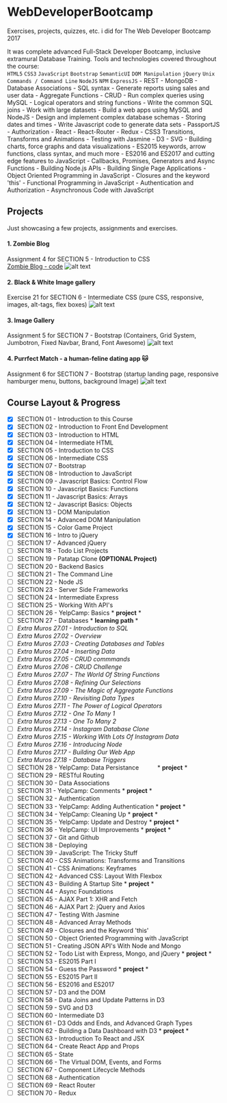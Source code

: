 # WebDeveloperBootcamp

Exercises, projects, quizzes, etc. i did for The Web Developer Bootcamp 2017

It was complete advanced Full-Stack Developer Bootcamp, inclusive extramural Database Training.
Tools and technologies covered throughout the course:    
      `HTML5` `CSS3` `JavaScript` `Bootstrap` `SemanticUI` `DOM Manipulation` `jQuery` `Unix Commands / Command Line` `NodeJS`      `NPM` `ExpressJS`
      - REST
      - MongoDB
      - Database Associations
            - SQL syntax
            - Generate reports using sales and user data
            - Aggregate Functions
            - CRUD
            - Run complex queries using MySQL
            - Logical operators and string functions
            - Write the common SQL joins
            - Work with large datasets
            - Build a web apps using MySQL and NodeJS
            - Design and implement complex database schemas
            - Storing dates and times
            - Write Javascript code to generate data sets
      - PassportJS
      - Authorization
      - React
      - React-Router
      - Redux
      - CSS3 Transitions, Transforms and Animations
      - Testing with Jasmine
      - D3
      - SVG
      - Building charts, force graphs and data visualizations
      - ES2015 keywords, arrow functions, class syntax, and much more
      - ES2016 and ES2017 and cutting edge features to JavaScript
      - Callbacks, Promises, Generators and Async Functions
      - Building Node.js APIs
      - Building Single Page Applications
      - Object Oriented Programming in JavaScript
      - Closures and the keyword 'this'
      - Functional Programming in JavaScript
      - Authentication and Authorization
      - Asynchronous Code with JavaScript
      

## Projects

Just showcasing a few projects, assignments and exercises.

#### 1.  Zombie Blog 
Assignment 4 for SECTION 5  -  Introduction to CSS  
[Zombie Blog - code](https://github.com/MarieLynneBlock/WebDeveloperBootcamp/tree/master/000%20Assignments/Assignment%204%20-%20Blog)
![alt text](https://i.imgur.com/tm3qqJY.png)


#### 2.  Black & White Image gallery
Exercise 21 for SECTION 6  -  Intermediate CSS (pure CSS, responsive, images, alt-tags, flex boxes)
![alt text](https://i.imgur.com/lC8rYkN.png)


#### 3.  Image Gallery
Assignment 5 for SECTION 7  -  Bootstrap (Containers, Grid System, Jumbotron, Fixed Navbar, Brand, Font Awesome)
![alt text](https://i.imgur.com/CDj2rxP.png)


#### 4.  Purrfect Match - a human-feline dating app :cat:
Assignment 6 for SECTION 7  -  Bootstrap (startup landing page, responsive hamburger menu, buttons, background Image)
![alt text](https://i.imgur.com/a6YcvAy.png)


## Course Layout & Progress

- [x] SECTION 01  -  Introduction to this Course
- [x] SECTION 02  -  Introduction to Front End Development
- [x] SECTION 03  -  Introduction to HTML
- [x] SECTION 04  -  Intermediate HTML
- [x] SECTION 05  -  Introduction to CSS
- [x] SECTION 06  -  Intermediate CSS
- [x] SECTION 07  -  Bootstrap
- [x] SECTION 08  -  Introduction to JavaScript
- [x] SECTION 09  -  Javascript Basics: Control Flow
- [x] SECTION 10  -  Javascript Basics: Functions
- [x] SECTION 11  -  Javascript Basics: Arrays
- [x] SECTION 12  -  Javascript Basics: Objects
- [x] SECTION 13  -  DOM Manipulation
- [x] SECTION 14  -  Advanced DOM Manipulation
- [x] SECTION 15  -  Color Game Project
- [x] SECTION 16  -  Intro to jQuery
- [ ] SECTION 17  -  Advanced jQuery
- [ ] SECTION 18  -  Todo List Projects
- [ ] SECTION 19  -  Patatap Clone                              __(OPTIONAL Project)__
- [ ] SECTION 20  -  Backend Basics
- [ ] SECTION 21  -  The Command Line
- [ ] SECTION 22  -  Node JS
- [ ] SECTION 23  -  Server Side Frameworks
- [ ] SECTION 24  -  Intermediate Express
- [ ] SECTION 25  -  Working With API's
- [ ] SECTION 26  -  YelpCamp: Basics                               * __project__ *
- [ ] SECTION 27  -  Databases                                      * __learning path__ * 
- [ ] *Extra Muros 27.01  -  Introduction to SQL*           
- [ ] *Extra Muros 27.02  -  Overview*
- [ ] *Extra Muros 27.03  -  Creating Databases and Tables*
- [ ] *Extra Muros 27.04  -  Inserting Data*
- [ ] *Extra Muros 27.05  -  CRUD commmands*
- [ ] *Extra Muros 27.06  -  CRUD Challenge*
- [ ] *Extra Muros 27.07  -  The World Of String Functions*
- [ ] *Extra Muros 27.08  -  Refining Our Selections*
- [ ] *Extra Muros 27.09  -  The Magic of Aggregate Functions*
- [ ] *Extra Muros 27.10  -  Revisiting Data Types*
- [ ] *Extra Muros 27.11  -  The Power of Logical Operators*
- [ ] *Extra Muros 27.12  -  One To Many 1*
- [ ] *Extra Muros 27.13  -  One To Many 2*
- [ ] *Extra Muros 27.14  -  Instagram Database Clone*
- [ ] *Extra Muros 27.15  -  Working With Lots Of Instagram Data*
- [ ] *Extra Muros 27.16  -  Introducing Node*
- [ ] *Extra Muros 27.17  -  Building Our Web App*
- [ ] *Extra Muros 27.18  -  Database Triggers*
- [ ] SECTION 28  -  YelpCamp: Data Persistance                     * __project__ *
- [ ] SECTION 29  -  RESTful Routing
- [ ] SECTION 30  -  Data Associations
- [ ] SECTION 31  -  YelpCamp: Comments                             * __project__ *
- [ ] SECTION 32  -  Authentication
- [ ] SECTION 33  -  YelpCamp: Adding Authentication                * __project__ *
- [ ] SECTION 34  -  YelpCamp: Cleaning Up                          * __project__ *
- [ ] SECTION 35  -  YelpCamp: Update and Destroy                   * __project__ *
- [ ] SECTION 36  -  YelpCamp: UI Improvements                      * __project__ *
- [ ] SECTION 37  -  Git and Github
- [ ] SECTION 38  -  Deploying
- [ ] SECTION 39  -  JavaScript: The Tricky Stuff
- [ ] SECTION 40  -  CSS Animations: Transforms and Transitions
- [ ] SECTION 41  -  CSS Animations: Keyframes
- [ ] SECTION 42  -  Advanced CSS: Layout With Flexbox
- [ ] SECTION 43  -  Building A Startup Site                        * __project__ *
- [ ] SECTION 44  -  Async Foundations
- [ ] SECTION 45  -  AJAX Part 1: XHR and Fetch
- [ ] SECTION 46  -  AJAX Part 2: jQuery and Axios
- [ ] SECTION 47  -  Testing With Jasmine
- [ ] SECTION 48  -  Advanced Array Methods
- [ ] SECTION 49  -  Closures and the Keyword 'this'
- [ ] SECTION 50  -  Object Oriented Programming with JavaScript
- [ ] SECTION 51  -  Creating JSON API's With Node and Mongo
- [ ] SECTION 52  -  Todo List with Express, Mongo, and jQuery      * __project__ *
- [ ] SECTION 53  -  ES2015 Part I
- [ ] SECTION 54  -  Guess the Password                             * __project__ *
- [ ] SECTION 55  -  ES2015 Part II
- [ ] SECTION 56  -  ES2016 and ES2017
- [ ] SECTION 57  -  D3 and the DOM
- [ ] SECTION 58  -  Data Joins and Update Patterns in D3
- [ ] SECTION 59  -  SVG and D3
- [ ] SECTION 60  -  Intermediate D3
- [ ] SECTION 61  -  D3 Odds and Ends, and Advanced Graph Types
- [ ] SECTION 62  -  Building a Data Dashboard with D3              * __project__ *
- [ ] SECTION 63  -  Introduction To React and JSX
- [ ] SECTION 64  -  Create React App and Props
- [ ] SECTION 65  -  State
- [ ] SECTION 66  -  The Virtual DOM, Events, and Forms
- [ ] SECTION 67  -  Component Lifecycle Methods
- [ ] SECTION 68  -  Authentication
- [ ] SECTION 69  -  React Router
- [ ] SECTION 70  -  Redux

